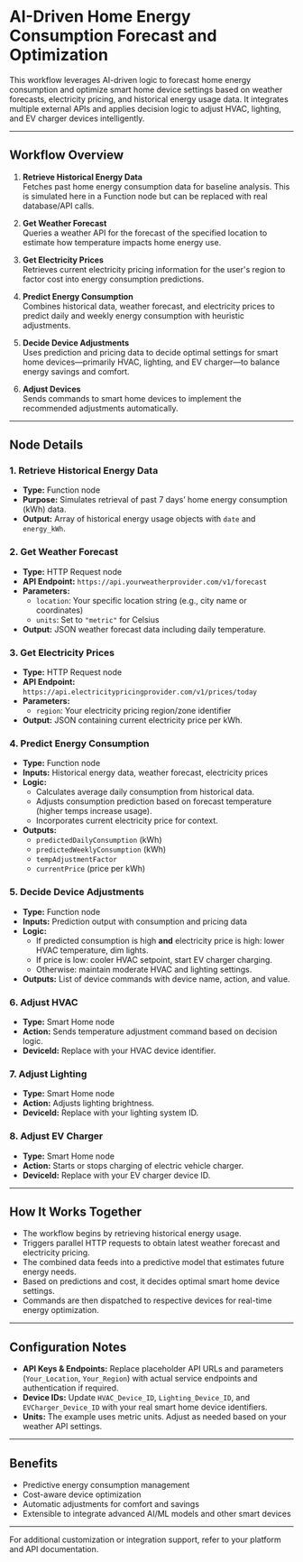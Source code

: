 # AI-Driven Home Energy Consumption Forecast and Optimization

This workflow leverages AI-driven logic to forecast home energy consumption and optimize smart home device settings based on weather forecasts, electricity pricing, and historical energy usage data. It integrates multiple external APIs and applies decision logic to adjust HVAC, lighting, and EV charger devices intelligently.

---

## Workflow Overview

1. **Retrieve Historical Energy Data**  
   Fetches past home energy consumption data for baseline analysis. This is simulated here in a Function node but can be replaced with real database/API calls.

2. **Get Weather Forecast**  
   Queries a weather API for the forecast of the specified location to estimate how temperature impacts home energy use.

3. **Get Electricity Prices**  
   Retrieves current electricity pricing information for the user's region to factor cost into energy consumption predictions.

4. **Predict Energy Consumption**  
   Combines historical data, weather forecast, and electricity prices to predict daily and weekly energy consumption with heuristic adjustments.

5. **Decide Device Adjustments**  
   Uses prediction and pricing data to decide optimal settings for smart home devices—primarily HVAC, lighting, and EV charger—to balance energy savings and comfort.

6. **Adjust Devices**  
   Sends commands to smart home devices to implement the recommended adjustments automatically.

---

## Node Details

### 1. Retrieve Historical Energy Data  
- **Type:** Function node  
- **Purpose:** Simulates retrieval of past 7 days’ home energy consumption (kWh) data.  
- **Output:** Array of historical energy usage objects with `date` and `energy_kWh`.

### 2. Get Weather Forecast  
- **Type:** HTTP Request node  
- **API Endpoint:** `https://api.yourweatherprovider.com/v1/forecast`  
- **Parameters:**  
  - `location`: Your specific location string (e.g., city name or coordinates)  
  - `units`: Set to `"metric"` for Celsius  
- **Output:** JSON weather forecast data including daily temperature.

### 3. Get Electricity Prices  
- **Type:** HTTP Request node  
- **API Endpoint:** `https://api.electricitypricingprovider.com/v1/prices/today`  
- **Parameters:**  
  - `region`: Your electricity pricing region/zone identifier  
- **Output:** JSON containing current electricity price per kWh.

### 4. Predict Energy Consumption  
- **Type:** Function node  
- **Inputs:** Historical energy data, weather forecast, electricity prices  
- **Logic:**  
  - Calculates average daily consumption from historical data.  
  - Adjusts consumption prediction based on forecast temperature (higher temps increase usage).  
  - Incorporates current electricity price for context.  
- **Outputs:**  
  - `predictedDailyConsumption` (kWh)  
  - `predictedWeeklyConsumption` (kWh)  
  - `tempAdjustmentFactor`  
  - `currentPrice` (price per kWh)

### 5. Decide Device Adjustments  
- **Type:** Function node  
- **Inputs:** Prediction output with consumption and pricing data  
- **Logic:**  
  - If predicted consumption is high **and** electricity price is high: lower HVAC temperature, dim lights.  
  - If price is low: cooler HVAC setpoint, start EV charger charging.  
  - Otherwise: maintain moderate HVAC and lighting settings.  
- **Outputs:** List of device commands with device name, action, and value.

### 6. Adjust HVAC  
- **Type:** Smart Home node  
- **Action:** Sends temperature adjustment command based on decision logic.  
- **DeviceId:** Replace with your HVAC device identifier.

### 7. Adjust Lighting  
- **Type:** Smart Home node  
- **Action:** Adjusts lighting brightness.  
- **DeviceId:** Replace with your lighting system ID.

### 8. Adjust EV Charger  
- **Type:** Smart Home node  
- **Action:** Starts or stops charging of electric vehicle charger.  
- **DeviceId:** Replace with your EV charger device ID.

---

## How It Works Together

- The workflow begins by retrieving historical energy usage.
- Triggers parallel HTTP requests to obtain latest weather forecast and electricity pricing.
- The combined data feeds into a predictive model that estimates future energy needs.
- Based on predictions and cost, it decides optimal smart home device settings.
- Commands are then dispatched to respective devices for real-time energy optimization.

---

## Configuration Notes

- **API Keys & Endpoints:** Replace placeholder API URLs and parameters (`Your_Location`, `Your_Region`) with actual service endpoints and authentication if required.  
- **Device IDs:** Update `HVAC_Device_ID`, `Lighting_Device_ID`, and `EVCharger_Device_ID` with your real smart home device identifiers.  
- **Units:** The example uses metric units. Adjust as needed based on your weather API settings.

---

## Benefits

- Predictive energy consumption management  
- Cost-aware device optimization  
- Automatic adjustments for comfort and savings  
- Extensible to integrate advanced AI/ML models and other smart devices

---

For additional customization or integration support, refer to your platform and API documentation.